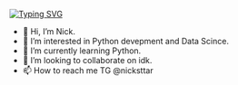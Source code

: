 [![Typing SVG](https://readme-typing-svg.herokuapp.com?color=%2336BCF7&lines=Data+science+developer)](https://git.io/typing-svg)
- 👋 Hi, I’m Nick.
- 👀 I’m interested in Python devepment and Data Scince.
- 🌱 I’m currently learning Python.
- 💞️ I’m looking to collaborate on idk.
- 📫 How to reach me TG @nicksttar
